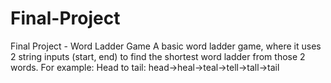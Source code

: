 # Final-Project
Final Project - Word Ladder Game
A basic word ladder game, where it uses 2 string inputs (start, end) to find the shortest word ladder from those 2 words.
For example: Head to tail: head->heal->teal->tell->tall->tail
